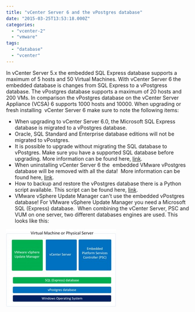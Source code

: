 ```yaml
---
title: "vCenter Server 6 and the vPostgres database"
date: "2015-03-25T13:53:18.000Z"
categories: 
  - "vcenter-2"
  - "vmware"
tags: 
  - "database"
  - "vcenter"
---
```


In vCenter Server 5.x the embedded SQL Express database supports a maximum of 5 hosts and 50 Virtual Machines. With vCenter Server 6 the embedded database is changes from SQL Express to a vPostgress database. The vPostgres database supports a maximum of 20 hosts and 200 VMs. In comparison the vPostgres database on the vCenter Server Appliance (VCSA) 6 supports 1000 hosts and 10000. When upgrading or fresh installing  vCenter Server 6 make sure to note the following items:

- When upgrading to vCenter Server 6.0, the Microsoft SQL Express database is migrated to a vPostgres database.
- Oracle, SQL Standard and Enterprise database editions will not be migrated to vPostgres.
- It is possible to upgrade without migrating the SQL database to vPostgres. Make sure you have a supported SQL database before upgrading. More information can be found here, [link](http://kb.vmware.com/selfservice/microsites/search.do?language=en_US&cmd=displayKC&externalId=2109321#sf37082730).
- When uninstalling vCenter Server 6 the  embedded VMware vPostgres database will be removed with all the data!  More information can be found here, [link](http://kb.vmware.com/selfservice/microsites/search.do?language=en_US&cmd=displayKC&externalId=2108547).
- How to backup and restore the vPostgres database there is a Python script available. This script can be found here, [link](http://kb.vmware.com/selfservice/microsites/search.do?language=en_US&cmd=displayKC&externalId=2091961).
- VMware vSphere Update Manager can't use the embedded vPostgres database! For VMware vSphere Update Manager you need a Microsoft SQL (Express) database.  When combining the vCenter Server, PSC and VUM on one server, two different databases engines are used. This looks like this:

[![vcenter-vpostgres](images/vcenter-vpostgres-300x213.jpg)](https://www.ivobeerens.nl/wp-content/uploads/2015/03/vcenter-vpostgres.jpg)

